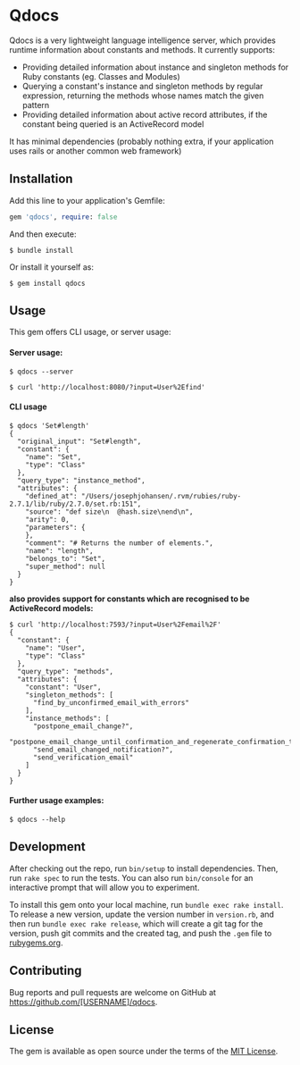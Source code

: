 # Qdocs

Qdocs is a very lightweight language intelligence server, which provides runtime information about constants and methods. It currently supports:

- Providing detailed information about instance and singleton methods for Ruby constants (eg. Classes and Modules)
- Querying a constant's instance and singleton methods by regular expression, returning the methods whose names match the given pattern
- Providing detailed information about active record attributes, if the constant being queried is an ActiveRecord model

It has minimal dependencies (probably nothing extra, if your application uses rails or another common web framework)


## Installation

Add this line to your application's Gemfile:

```ruby
gem 'qdocs', require: false
```

And then execute:

    $ bundle install

Or install it yourself as:

    $ gem install qdocs

## Usage

This gem offers CLI usage, or server usage:

#### Server usage:
`$ qdocs --server`


`$ curl 'http://localhost:8080/?input=User%2Efind'`

#### CLI usage

```
$ qdocs 'Set#length'
{
  "original_input": "Set#length",
  "constant": {
    "name": "Set",
    "type": "Class"
  },
  "query_type": "instance_method",
  "attributes": {
    "defined_at": "/Users/josephjohansen/.rvm/rubies/ruby-2.7.1/lib/ruby/2.7.0/set.rb:151",
    "source": "def size\n  @hash.size\nend\n",
    "arity": 0,
    "parameters": {
    },
    "comment": "# Returns the number of elements.",
    "name": "length",
    "belongs_to": "Set",
    "super_method": null
  }
}
```
**also provides support for constants which are recognised to be ActiveRecord models:**

```
$ curl 'http://localhost:7593/?input=User%2Femail%2F'
{
  "constant": {
    "name": "User",
    "type": "Class"
  },
  "query_type": "methods",
  "attributes": {
    "constant": "User",
    "singleton_methods": [
      "find_by_unconfirmed_email_with_errors"
    ],
    "instance_methods": [
      "postpone_email_change?",
      "postpone_email_change_until_confirmation_and_regenerate_confirmation_token",
      "send_email_changed_notification?",
      "send_verification_email"
    ]
  }
}

```

#### Further usage examples:

`$ qdocs --help` 

## Development

After checking out the repo, run `bin/setup` to install dependencies. Then, run `rake spec` to run the tests. You can also run `bin/console` for an interactive prompt that will allow you to experiment.

To install this gem onto your local machine, run `bundle exec rake install`. To release a new version, update the version number in `version.rb`, and then run `bundle exec rake release`, which will create a git tag for the version, push git commits and the created tag, and push the `.gem` file to [rubygems.org](https://rubygems.org).

## Contributing

Bug reports and pull requests are welcome on GitHub at https://github.com/[USERNAME]/qdocs.

## License

The gem is available as open source under the terms of the [MIT License](https://opensource.org/licenses/MIT).
